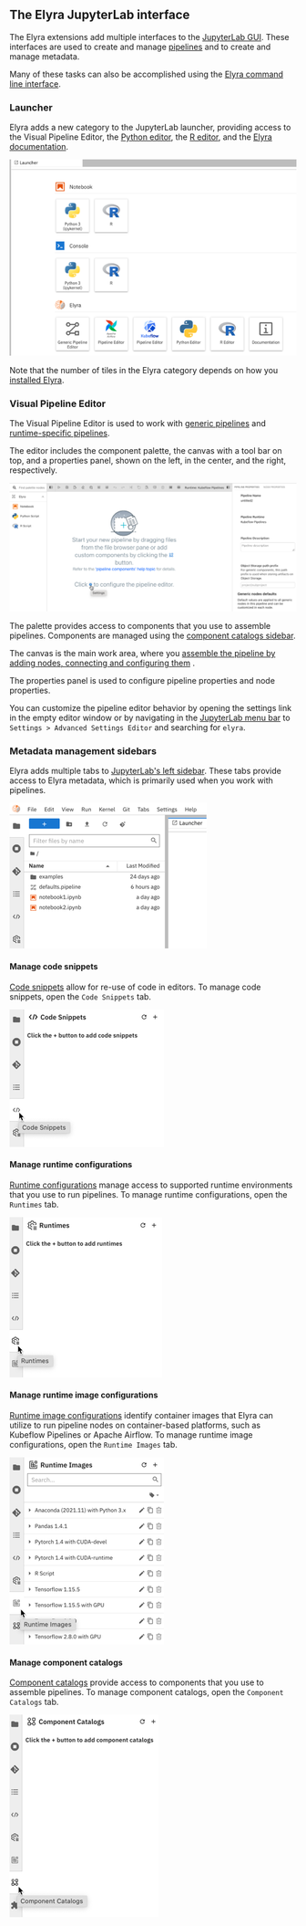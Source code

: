 <!--
{% comment %}
Copyright 2018-2022 Elyra Authors

Licensed under the Apache License, Version 2.0 (the "License");
you may not use this file except in compliance with the License.
You may obtain a copy of the License at

http://www.apache.org/licenses/LICENSE-2.0

Unless required by applicable law or agreed to in writing, software
distributed under the License is distributed on an "AS IS" BASIS,
WITHOUT WARRANTIES OR CONDITIONS OF ANY KIND, either express or implied.
See the License for the specific language governing permissions and
limitations under the License.
{% endcomment %}
-->

## The Elyra JupyterLab interface

The Elyra extensions add multiple interfaces to the [JupyterLab GUI](https://jupyterlab.readthedocs.io/en/stable/user/interface.html). These interfaces are used to create and manage [pipelines](pipelines.md) and to create and manage metadata.

Many of these tasks can also be accomplished using the [Elyra command line interface](command-line-interface.md). 

### Launcher

Elyra adds a new category to the JupyterLab launcher, providing access to the Visual Pipeline Editor, the [Python editor](enhanced-script-support.html#python-script-execution-support), the [R editor](enhanced-script-support.html#r-script-execution-support), and the [Elyra documentation](https://elyra.readthedocs.io/en/v3.13.0rc0/).

![Elyra category in JupyterLab launcher](../images/user_guide/jupyterlab-interface/launcher.png)

Note that the number of tiles in the Elyra category depends on how you [installed Elyra](../getting_started/installation.md).

### Visual Pipeline Editor

The Visual Pipeline Editor is used to work with [generic pipelines](../user_guide/pipelines.html#generic-pipelines) and [runtime-specific pipelines](../user_guide/pipelines.html#runtime-specific-pipelines).

The editor includes the component palette, the canvas with a tool bar on top, and a properties panel, shown on the left, in the center, and the right, respectively.

![An empty pipeline in the Visual Pipeline Editor](../images/user_guide/jupyterlab-interface/visual-pipeline-editor.png)

The palette provides access to components that you use to assemble pipelines. Components are managed using the [component catalogs sidebar](#manage-component-catalogs).

The canvas is the main work area, where you [assemble the pipeline by adding nodes, connecting and configuring them](pipelines.html#creating-pipelines-using-the-visual-pipeline-editor) .

The properties panel is used to configure pipeline properties and node properties.

You can customize the pipeline editor behavior by opening the settings link in the empty editor window or by navigating in the [JupyterLab menu bar](https://jupyterlab.readthedocs.io/en/stable/user/interface.html#menu-bar) to  `Settings > Advanced Settings Editor` and searching for `elyra`.

### Metadata management sidebars

Elyra adds multiple tabs to [JupyterLab's left sidebar](https://jupyterlab.readthedocs.io/en/stable/user/interface.html#left-and-right-sidebar). These tabs provide access to Elyra metadata, which is primarily used when you work with pipelines.

![JupyterLab sidebar tabs](../images/user_guide/jupyterlab-interface/jupyterlab-sidebars.png)

#### Manage code snippets

[Code snippets](code-snippets.md) allow for re-use of code in editors. To manage code snippets, open the `Code Snippets` tab.

![Code snippets tab](../images/user_guide/jupyterlab-interface/code-snippets-sidebar.png)

#### Manage runtime configurations

[Runtime configurations](runtime-conf.md) manage access to supported runtime environments that you use to run pipelines. To manage runtime configurations, open the `Runtimes` tab.

![Runtime configurations tab](../images/user_guide/jupyterlab-interface/runtime-configurations-sidebar.png)

#### Manage runtime image configurations

[Runtime image configurations](runtime-image-conf.md) identify container images that Elyra can utilize to run pipeline nodes on container-based platforms, such as Kubeflow Pipelines or Apache Airflow. To manage runtime image configurations, open the `Runtime Images` tab.

![Runtime images tab](../images/user_guide/jupyterlab-interface/runtime-images-sidebar.png)

#### Manage component catalogs

[Component catalogs](pipeline-components.md) provide access to components that you use to assemble pipelines. To manage component catalogs, open the `Component Catalogs` tab.

![Component catalogs tab](../images/user_guide/jupyterlab-interface/component-catalogs-sidebar.png)